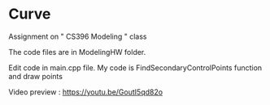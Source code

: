 # Curve
Assignment on " CS396 Modeling " class

The code files are in ModelingHW folder.

Edit code in main.cpp file. My code is FindSecondaryControlPoints function and draw points

Video preview : https://youtu.be/GoutI5qd82o
